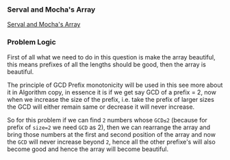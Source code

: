 ### Serval and Mocha's Array
[Serval and Mocha's Array](https://codeforces.com/problemset/problem/1789/A)

### Problem Logic
First of all what we need to do in this question is make the array beautiful, this means prefixes of all the lengths should be good, then the array is beautiful.

The principle of GCD Prefix monotonicity will be used in this see more about it in Algorithm copy, in essence it is if we get say GCD of a prefix = 2, now when we increase the size of the prefix, i.e. take the prefix of larger sizes the GCD will either remain same or decrease it will never increase.

So for this problem if we can find `2` numbers whose `GCD≤2` (because for prefix of `size=2` we need `GCD` as 2), then we can rearrange the array and bring those numbers at the first and second position of the array and now the `GCD` will never increase beyond `2`, hence all the other prefixe's will also become good and hence the array will become beautiful.